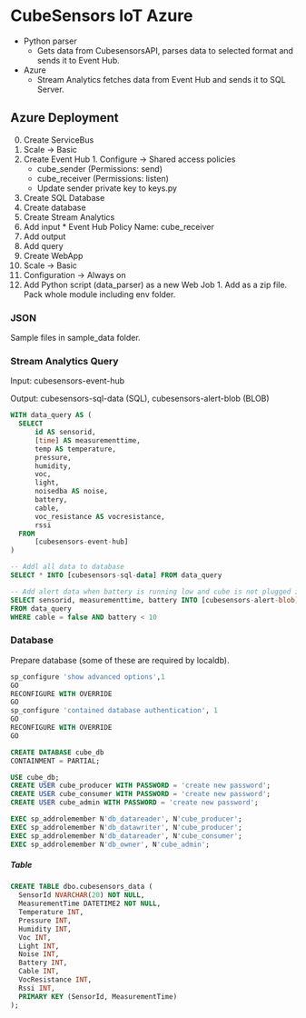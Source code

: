 # CubeSensors IoT Azure

* Python parser
  * Gets data from CubesensorsAPI, parses data to selected format and sends it to Event Hub.
* Azure
  * Stream Analytics fetches data from Event Hub and sends it to SQL Server.


## Azure Deployment

0. Create ServiceBus
  1. Scale -> Basic
  1. Create Event Hub
    1. Configure -> Shared access policies
      * cube_sender (Permissions: send)
      * cube_receiver (Permissions: listen)
      * Update sender private key to keys.py
0. Create SQL Database
  1. Create database
0. Create Stream Analytics
  1. Add input
    * Event Hub Policy Name: cube_receiver
  1. Add output
  1. Add query
0. Create WebApp
  1. Scale -> Basic
  1. Configuration -> Always on
  1. Add Python script (data_parser) as a new Web Job
    1. Add as a zip file. Pack whole module including env folder.

### JSON

Sample files in sample_data folder.

### Stream Analytics Query

Input: cubesensors-event-hub

Output: cubesensors-sql-data (SQL), cubesensors-alert-blob (BLOB)

```sql
WITH data_query AS (
  SELECT
      id AS sensorid,
      [time] AS measurementtime,
      temp AS temperature,
      pressure,
      humidity,
      voc,
      light,
      noisedba AS noise,
      battery,
      cable,
      voc_resistance AS vocresistance,
      rssi
  FROM
      [cubesensors-event-hub]
)

-- Addl all data to database
SELECT * INTO [cubesensors-sql-data] FROM data_query

-- Add alert data when battery is running low and cube is not plugged in
SELECT sensorid, measurementtime, battery INTO [cubesensors-alert-blob]
FROM data_query
WHERE cable = false AND battery < 10
```

### Database

Prepare database (some of these are required by localdb).

```sql
sp_configure 'show advanced options',1
GO
RECONFIGURE WITH OVERRIDE
GO
sp_configure 'contained database authentication', 1
GO
RECONFIGURE WITH OVERRIDE
GO

CREATE DATABASE cube_db
CONTAINMENT = PARTIAL;

USE cube_db;
CREATE USER cube_producer WITH PASSWORD = 'create new password';
CREATE USER cube_consumer WITH PASSWORD = 'create new password';
CREATE USER cube_admin WITH PASSWORD = 'create new password';

EXEC sp_addrolemember N'db_datareader', N'cube_producer';
EXEC sp_addrolemember N'db_datawriter', N'cube_producer';
EXEC sp_addrolemember N'db_datareader', N'cube_consumer';
EXEC sp_addrolemember N'db_owner', N'cube_admin';
```

##### Table

```sql
CREATE TABLE dbo.cubesensors_data (
  SensorId NVARCHAR(20) NOT NULL,
  MeasurementTime DATETIME2 NOT NULL,
  Temperature INT,
  Pressure INT,
  Humidity INT,
  Voc INT,
  Light INT,
  Noise INT,
  Battery INT,
  Cable INT,
  VocResistance INT,
  Rssi INT,
  PRIMARY KEY (SensorId, MeasurementTime)
);
```
